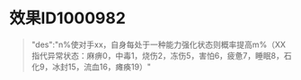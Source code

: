 # 效果ID1000982
> "des":"n%使对手xx，自身每处于一种能力强化状态则概率提高m%（XX指代异常状态：麻痹0，中毒1，烧伤2，冻伤5，害怕6，疲惫7，睡眠8，石化9，冰封15，流血16，瘫痪19）"
